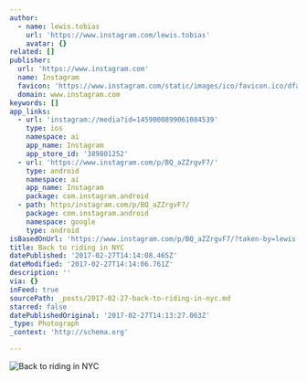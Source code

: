 ```yaml
---
author:
  - name: lewis.tobias
    url: 'https://www.instagram.com/lewis.tobias'
    avatar: {}
related: []
publisher:
  url: 'https://www.instagram.com'
  name: Instagram
  favicon: 'https://www.instagram.com/static/images/ico/favicon.ico/dfa85bb1fd63.ico'
  domain: www.instagram.com
keywords: []
app_links:
  - url: 'instagram://media?id=1459000899061084539'
    type: ios
    namespace: ai
    app_name: Instagram
    app_store_id: '389801252'
  - url: 'https://www.instagram.com/p/BQ_aZZrgvF7/'
    type: android
    namespace: ai
    app_name: Instagram
    package: com.instagram.android
  - path: https/instagram.com/p/BQ_aZZrgvF7/
    package: com.instagram.android
    namespace: google
    type: android
isBasedOnUrl: 'https://www.instagram.com/p/BQ_aZZrgvF7/?taken-by=lewis.tobias'
title: Back to riding in NYC
datePublished: '2017-02-27T14:14:08.465Z'
dateModified: '2017-02-27T14:14:06.761Z'
description: ''
via: {}
inFeed: true
sourcePath: _posts/2017-02-27-back-to-riding-in-nyc.md
starred: false
datePublishedOriginal: '2017-02-27T14:13:27.063Z'
_type: Photograph
_context: 'http://schema.org'

---
```

![Back to riding in NYC](https://scontent.cdninstagram.com/t51.2885-15/s640x640/sh0.08/e35/16788896_738655796317430_4908895298589294592_n.jpg)